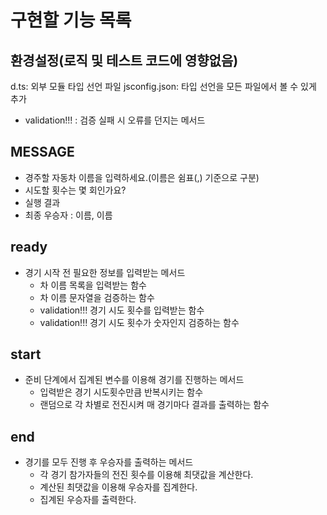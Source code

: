 # 구현할 기능 목록

## 환경설정(로직 및 테스트 코드에 영향없음)

d.ts: 외부 모듈 타입 선언 파일
jsconfig.json: 타입 선언을 모든 파일에서 볼 수 있게 추가

- validation!!! : 검증 실패 시 오류를 던지는 메서드

## MESSAGE

- 경주할 자동차 이름을 입력하세요.(이름은 쉼표(,) 기준으로 구분)
- 시도할 횟수는 몇 회인가요?
- 실행 결과
- 최종 우승자 : 이름, 이름

## ready

- 경기 시작 전 필요한 정보를 입력받는 메서드
  - 차 이름 목록을 입력받는 함수
  - 차 이름 문자열을 검증하는 함수
  - validation!!! 경기 시도 횟수를 입력받는 함수
  - validation!!! 경기 시도 횟수가 숫자인지 검증하는 함수

## start

- 준비 단계에서 집계된 변수를 이용해 경기를 진행하는 메서드
  - 입력받은 경기 시도횟수만큼 반복시키는 함수
  - 랜덤으로 각 차별로 전진시켜 매 경기마다 결과를 출력하는 함수

## end

- 경기를 모두 진행 후 우승자를 출력하는 메서드
  - 각 경기 참가자들의 전진 횟수를 이용해 최댓값을 계산한다.
  - 계산된 최댓값을 이용해 우승자를 집계한다.
  - 집계된 우승자를 출력한다.
